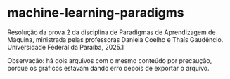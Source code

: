 # machine-learning-paradigms

Resolução da prova 2 da disciplina de Paradigmas de Aprendizagem de Máquina, ministrada pelas professoras Daniela Coelho e Thaís Gaudêncio.
Universidade Federal da Paraíba, 2025.1

Observação: há dois arquivos com o mesmo conteúdo por precaução, porque os gráficos estavam dando erro depois de exportar o arquivo.

